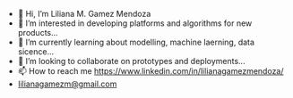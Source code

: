 - 👋 Hi, I’m Liliana M. Gamez Mendoza 
- 👀 I’m interested in developing platforms and algorithms for new products...
- 🌱 I’m currently learning about modelling, machine laerning, data sicence...
- 💞️ I’m looking to collaborate on prototypes and deployments...
- 📫 How to reach me https://www.linkedin.com/in/lilianagamezmendoza/ 
- lilianagamezm@gmail.com

<!---
lilianagamezm/lilianagamezm is a ✨ special ✨ repository because its `README.md` (this file) appears on your GitHub profile.
You can click the Preview link to take a look at your changes.
--->
